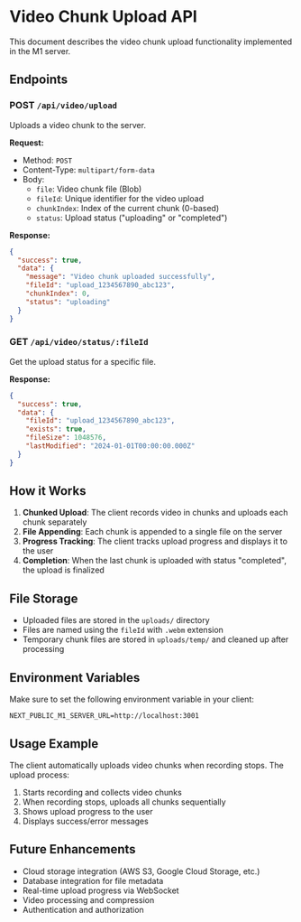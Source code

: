 # Video Chunk Upload API

This document describes the video chunk upload functionality implemented in the M1 server.

## Endpoints

### POST `/api/video/upload`
Uploads a video chunk to the server.

**Request:**
- Method: `POST`
- Content-Type: `multipart/form-data`
- Body:
  - `file`: Video chunk file (Blob)
  - `fileId`: Unique identifier for the video upload
  - `chunkIndex`: Index of the current chunk (0-based)
  - `status`: Upload status ("uploading" or "completed")

**Response:**
```json
{
  "success": true,
  "data": {
    "message": "Video chunk uploaded successfully",
    "fileId": "upload_1234567890_abc123",
    "chunkIndex": 0,
    "status": "uploading"
  }
}
```

### GET `/api/video/status/:fileId`
Get the upload status for a specific file.

**Response:**
```json
{
  "success": true,
  "data": {
    "fileId": "upload_1234567890_abc123",
    "exists": true,
    "fileSize": 1048576,
    "lastModified": "2024-01-01T00:00:00.000Z"
  }
}
```

## How it Works

1. **Chunked Upload**: The client records video in chunks and uploads each chunk separately
2. **File Appending**: Each chunk is appended to a single file on the server
3. **Progress Tracking**: The client tracks upload progress and displays it to the user
4. **Completion**: When the last chunk is uploaded with status "completed", the upload is finalized

## File Storage

- Uploaded files are stored in the `uploads/` directory
- Files are named using the `fileId` with `.webm` extension
- Temporary chunk files are stored in `uploads/temp/` and cleaned up after processing

## Environment Variables

Make sure to set the following environment variable in your client:

```
NEXT_PUBLIC_M1_SERVER_URL=http://localhost:3001
```

## Usage Example

The client automatically uploads video chunks when recording stops. The upload process:

1. Starts recording and collects video chunks
2. When recording stops, uploads all chunks sequentially
3. Shows upload progress to the user
4. Displays success/error messages

## Future Enhancements

- Cloud storage integration (AWS S3, Google Cloud Storage, etc.)
- Database integration for file metadata
- Real-time upload progress via WebSocket
- Video processing and compression
- Authentication and authorization 